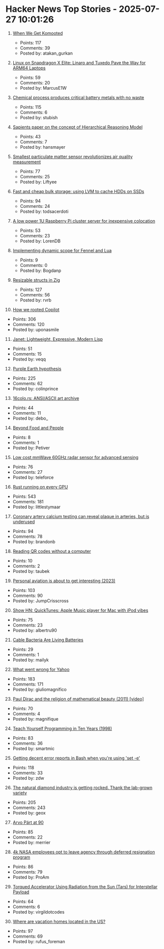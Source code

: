 # Hacker News Top Stories - 2025-07-27 10:01:26

1. [When We Get Komooted](https://bikepacking.com/plog/when-we-get-komooted/)
   - Points: 117
   - Comments: 39
   - Posted by: atakan_gurkan

2. [Linux on Snapdragon X Elite: Linaro and Tuxedo Pave the Way for ARM64 Laptops](https://www.linaro.org/blog/linux-on-snapdragon-x-elite/)
   - Points: 59
   - Comments: 20
   - Posted by: MarcusE1W

3. [Chemical process produces critical battery metals with no waste](https://spectrum.ieee.org/nmc-battery-aspiring-materials)
   - Points: 115
   - Comments: 6
   - Posted by: stubish

4. [Sapients paper on the concept of Hierarchical Reasoning Model](https://arxiv.org/abs/2506.21734)
   - Points: 43
   - Comments: 7
   - Posted by: hansmayer

5. [Smallest particulate matter sensor revolutionizes air quality measurement](https://www.bosch-sensortec.com/news/worlds-smallest-particulate-matter-sensor-bmv080.html)
   - Points: 77
   - Comments: 25
   - Posted by: Liftyee

6. [Fast and cheap bulk storage: using LVM to cache HDDs on SSDs](https://quantum5.ca/2025/05/11/fast-cheap-bulk-storage-using-lvm-to-cache-hdds-on-ssds/)
   - Points: 94
   - Comments: 24
   - Posted by: todsacerdoti

7. [A low power 1U Raspberry Pi cluster server for inexpensive colocation](https://github.com/pawl/raspberry-pi-1u-server)
   - Points: 53
   - Comments: 23
   - Posted by: LorenDB

8. [Implementing dynamic scope for Fennel and Lua](https://andreyor.st/posts/2025-06-09-implementing-dynamic-scope-for-fennel-and-lua/)
   - Points: 9
   - Comments: 0
   - Posted by: Bogdanp

9. [Resizable structs in Zig](https://tristanpemble.com/resizable-structs-in-zig/)
   - Points: 127
   - Comments: 56
   - Posted by: rvrb

10. [How we rooted Copilot](https://research.eye.security/how-we-rooted-copilot/)
   - Points: 306
   - Comments: 120
   - Posted by: uponasmile

11. [Janet: Lightweight, Expressive, Modern Lisp](https://janet-lang.org)
   - Points: 51
   - Comments: 15
   - Posted by: veqq

12. [Purple Earth hypothesis](https://en.wikipedia.org/wiki/Purple_Earth_hypothesis)
   - Points: 225
   - Comments: 62
   - Posted by: colinprince

13. [16colo.rs: ANSI/ASCII art archive](https://16colo.rs/)
   - Points: 44
   - Comments: 11
   - Posted by: debo_

14. [Beyond Food and People](https://aeon.co/essays/nietzsches-startling-provocation-youre-edible-and-delicious)
   - Points: 8
   - Comments: 1
   - Posted by: Petiver

15. [Low cost mmWave 60GHz radar sensor for advanced sensing](https://www.infineon.com/part/BGT60TR13C)
   - Points: 76
   - Comments: 27
   - Posted by: teleforce

16. [Rust running on every GPU](https://rust-gpu.github.io/blog/2025/07/25/rust-on-every-gpu/)
   - Points: 543
   - Comments: 181
   - Posted by: littlestymaar

17. [Coronary artery calcium testing can reveal plaque in arteries, but is underused](https://www.nytimes.com/2025/07/26/health/coronary-artery-calcium-heart.html)
   - Points: 94
   - Comments: 78
   - Posted by: brandonb

18. [Reading QR codes without a computer](https://qr.blinry.org/)
   - Points: 10
   - Comments: 2
   - Posted by: taubek

19. [Personal aviation is about to get interesting (2023)](https://www.elidourado.com/p/personal-aviation)
   - Points: 103
   - Comments: 90
   - Posted by: JumpCrisscross

20. [Show HN: QuickTunes: Apple Music player for Mac with iPod vibes](https://furnacecreek.org/quicktunes/)
   - Points: 75
   - Comments: 23
   - Posted by: albertru90

21. [Cable Bacteria Are Living Batteries](https://www.asimov.press/p/cable-bacteria)
   - Points: 29
   - Comments: 1
   - Posted by: mailyk

22. [What went wrong for Yahoo](https://dfarq.homeip.net/what-went-wrong-for-yahoo/)
   - Points: 183
   - Comments: 171
   - Posted by: giuliomagnifico

23. [Paul Dirac and the religion of mathematical beauty (2011) [video]](https://www.youtube.com/watch?v=jPwo1XsKKXg)
   - Points: 70
   - Comments: 4
   - Posted by: magnifique

24. [Teach Yourself Programming in Ten Years (1998)](https://norvig.com/21-days.html)
   - Points: 83
   - Comments: 36
   - Posted by: smartmic

25. [Getting decent error reports in Bash when you're using 'set -e'](https://utcc.utoronto.ca/~cks/space/blog/programming/BashGoodSetEReports)
   - Points: 118
   - Comments: 33
   - Posted by: zdw

26. [The natural diamond industry is getting rocked. Thank the lab-grown variety](https://www.cbc.ca/news/business/lab-grown-diamonds-1.7592336)
   - Points: 205
   - Comments: 243
   - Posted by: geox

27. [Arvo Pärt at 90](https://www.theguardian.com/music/2025/jul/24/the-god-of-small-things-celebrating-arvo-part-at-90)
   - Points: 85
   - Comments: 22
   - Posted by: merrier

28. [4k NASA employees opt to leave agency through deferred resignation program](https://www.kcrw.com/news/shows/npr/npr-story/nx-s1-5481304)
   - Points: 86
   - Comments: 79
   - Posted by: ProAm

29. [Torqued Accelerator Using Radiation from the Sun (Tars) for Interstellar Payload](https://arxiv.org/abs/2507.17615)
   - Points: 64
   - Comments: 6
   - Posted by: virgildotcodes

30. [Where are vacation homes located in the US?](https://www.construction-physics.com/p/where-are-vacation-homes-located)
   - Points: 97
   - Comments: 69
   - Posted by: rufus_foreman

